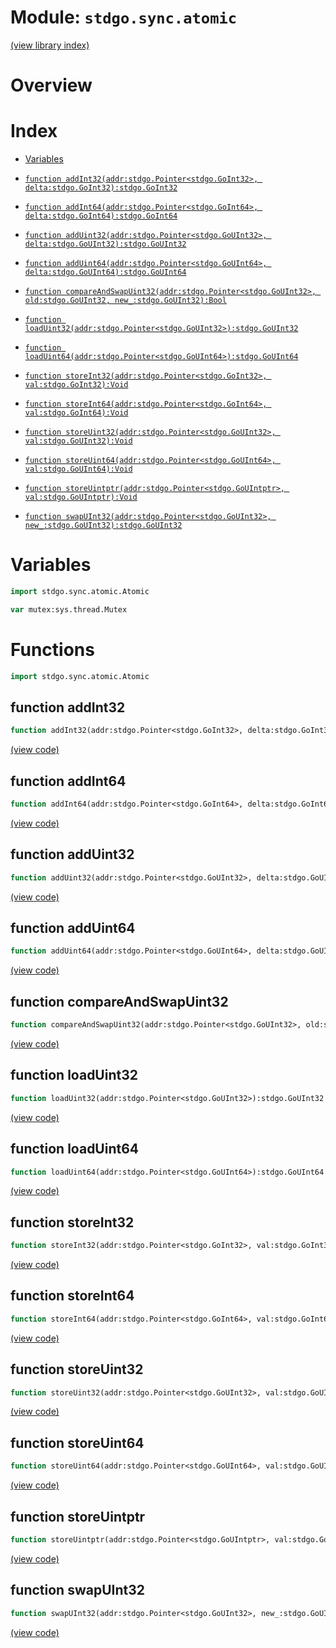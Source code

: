 # Module: `stdgo.sync.atomic`

[(view library index)](../../stdgo.md)


# Overview


 


# Index


- [Variables](<#variables>)

- [`function addInt32(addr:stdgo.Pointer<stdgo.GoInt32>, delta:stdgo.GoInt32):stdgo.GoInt32`](<#function-addint32>)

- [`function addInt64(addr:stdgo.Pointer<stdgo.GoInt64>, delta:stdgo.GoInt64):stdgo.GoInt64`](<#function-addint64>)

- [`function addUint32(addr:stdgo.Pointer<stdgo.GoUInt32>, delta:stdgo.GoUInt32):stdgo.GoUInt32`](<#function-adduint32>)

- [`function addUint64(addr:stdgo.Pointer<stdgo.GoUInt64>, delta:stdgo.GoUInt64):stdgo.GoUInt64`](<#function-adduint64>)

- [`function compareAndSwapUint32(addr:stdgo.Pointer<stdgo.GoUInt32>, old:stdgo.GoUInt32, new_:stdgo.GoUInt32):Bool`](<#function-compareandswapuint32>)

- [`function loadUint32(addr:stdgo.Pointer<stdgo.GoUInt32>):stdgo.GoUInt32`](<#function-loaduint32>)

- [`function loadUint64(addr:stdgo.Pointer<stdgo.GoUInt64>):stdgo.GoUInt64`](<#function-loaduint64>)

- [`function storeInt32(addr:stdgo.Pointer<stdgo.GoInt32>, val:stdgo.GoInt32):Void`](<#function-storeint32>)

- [`function storeInt64(addr:stdgo.Pointer<stdgo.GoInt64>, val:stdgo.GoInt64):Void`](<#function-storeint64>)

- [`function storeUint32(addr:stdgo.Pointer<stdgo.GoUInt32>, val:stdgo.GoUInt32):Void`](<#function-storeuint32>)

- [`function storeUint64(addr:stdgo.Pointer<stdgo.GoUInt64>, val:stdgo.GoUInt64):Void`](<#function-storeuint64>)

- [`function storeUintptr(addr:stdgo.Pointer<stdgo.GoUIntptr>, val:stdgo.GoUIntptr):Void`](<#function-storeuintptr>)

- [`function swapUInt32(addr:stdgo.Pointer<stdgo.GoUInt32>, new_:stdgo.GoUInt32):stdgo.GoUInt32`](<#function-swapuint32>)

# Variables


```haxe
import stdgo.sync.atomic.Atomic
```


```haxe
var mutex:sys.thread.Mutex
```


# Functions


```haxe
import stdgo.sync.atomic.Atomic
```


## function addInt32


```haxe
function addInt32(addr:stdgo.Pointer<stdgo.GoInt32>, delta:stdgo.GoInt32):stdgo.GoInt32
```


 


[\(view code\)](<./Atomic.hx#L9>)


## function addInt64


```haxe
function addInt64(addr:stdgo.Pointer<stdgo.GoInt64>, delta:stdgo.GoInt64):stdgo.GoInt64
```


 


[\(view code\)](<./Atomic.hx#L16>)


## function addUint32


```haxe
function addUint32(addr:stdgo.Pointer<stdgo.GoUInt32>, delta:stdgo.GoUInt32):stdgo.GoUInt32
```


 


[\(view code\)](<./Atomic.hx#L23>)


## function addUint64


```haxe
function addUint64(addr:stdgo.Pointer<stdgo.GoUInt64>, delta:stdgo.GoUInt64):stdgo.GoUInt64
```


 


[\(view code\)](<./Atomic.hx#L30>)


## function compareAndSwapUint32


```haxe
function compareAndSwapUint32(addr:stdgo.Pointer<stdgo.GoUInt32>, old:stdgo.GoUInt32, new_:stdgo.GoUInt32):Bool
```


 


[\(view code\)](<./Atomic.hx#L51>)


## function loadUint32


```haxe
function loadUint32(addr:stdgo.Pointer<stdgo.GoUInt32>):stdgo.GoUInt32
```


 


[\(view code\)](<./Atomic.hx#L37>)


## function loadUint64


```haxe
function loadUint64(addr:stdgo.Pointer<stdgo.GoUInt64>):stdgo.GoUInt64
```


 


[\(view code\)](<./Atomic.hx#L44>)


## function storeInt32


```haxe
function storeInt32(addr:stdgo.Pointer<stdgo.GoInt32>, val:stdgo.GoInt32):Void
```


 


[\(view code\)](<./Atomic.hx#L82>)


## function storeInt64


```haxe
function storeInt64(addr:stdgo.Pointer<stdgo.GoInt64>, val:stdgo.GoInt64):Void
```


 


[\(view code\)](<./Atomic.hx#L88>)


## function storeUint32


```haxe
function storeUint32(addr:stdgo.Pointer<stdgo.GoUInt32>, val:stdgo.GoUInt32):Void
```


 


[\(view code\)](<./Atomic.hx#L70>)


## function storeUint64


```haxe
function storeUint64(addr:stdgo.Pointer<stdgo.GoUInt64>, val:stdgo.GoUInt64):Void
```


 


[\(view code\)](<./Atomic.hx#L76>)


## function storeUintptr


```haxe
function storeUintptr(addr:stdgo.Pointer<stdgo.GoUIntptr>, val:stdgo.GoUIntptr):Void
```


 


[\(view code\)](<./Atomic.hx#L94>)


## function swapUInt32


```haxe
function swapUInt32(addr:stdgo.Pointer<stdgo.GoUInt32>, new_:stdgo.GoUInt32):stdgo.GoUInt32
```


 


[\(view code\)](<./Atomic.hx#L62>)


